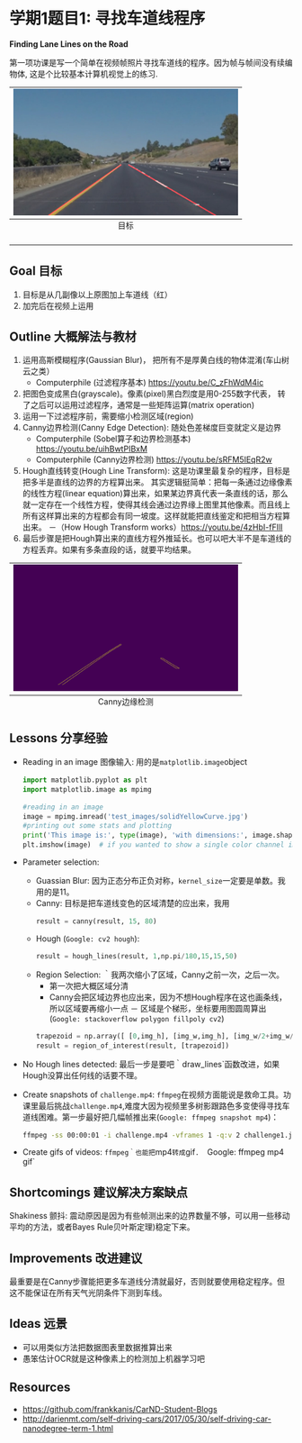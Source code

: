 # **学期1题目1: 寻找车道线程序** 

**Finding Lane Lines on the Road**

第一项功课是写一个简单在视频帧照片寻找车道线的程序。因为帧与帧间没有续编物体,
这是个比较基本计算机视觉上的练习.

<table class="image">
<caption align="bottom">目标</caption>
<tr><td><img src="https://github.com/berthu/CarND-LaneLines-P1/blob/master/test_images/post_hough/solidYellowCurve.jpg?raw=true" width="400"/></td></tr>
</table>

---

## Goal 目标
1. 目标是从几副像以上原图加上车道线（红）
2. 加完后在视频上运用

## Outline 大概解法与教材
1. 运用高斯模糊程序(Gaussian Blur)， 把所有不是厚黄白线的物体混淆(车山树云之类）
	- Computerphile (过滤程序基本) https://youtu.be/C_zFhWdM4ic
2. 把图色变成黑白(grayscale)。像素(pixel)黑白烈度是用0-255数字代表， 转了之后可以运用过滤程序，通常是一些矩阵运算(matrix operation)
3. 运用一下过滤程序前，需要缩小检测区域(region)
4. Canny边界检测(Canny Edge Detection): 随处色差梯度巨变就定义是边界
	- Computerphile (Sobel算子和边界检测基本) https://youtu.be/uihBwtPIBxM
	- Computerphile (Canny边界检测) https://youtu.be/sRFM5IEqR2w
5. Hough直线转变(Hough Line Transform): 这是功课里最复杂的程序，目标是把多半是直线的边界的方程算出来。 其实逻辑挺简单：把每一条通过边缘像素的线性方程(linear equation)算出来，如果某边界真代表一条直线的话，那么就一定存在一个线性方程，使得其线会通过边界缘上图里其他像素。而且线上所有这样算出来的方程都会有同一坡度。这样就能把直线鉴定和把相当方程算出来。
－（How Hough Transform works）https://youtu.be/4zHbI-fFIlI
6. 最后步骤是把Hough算出来的直线方程外推延长。也可以吧大半不是车道线的方程丢弃。如果有多条直段的话，就要平均结果。

<table class="image">
<caption align="bottom">Canny边缘检测</caption>
<tr><td><img src="https://github.com/berthu/CarND-LaneLines-P1/blob/master/test_images/post_canny/challenge7.jpg?raw=true" width="400"/></td></tr>
</table>

## Lessons 分享经验
- Reading in an image 图像输入: 用的是`matplotlib.image`object
	```python
	import matplotlib.pyplot as plt
	import matplotlib.image as mpimg
	```
	```python
	#reading in an image
	image = mpimg.imread('test_images/solidYellowCurve.jpg')
	#printing out some stats and plotting
	print('This image is:', type(image), 'with dimensions:', image.shape)
	plt.imshow(image)  # if you wanted to show a single color channel image called 'gray', for example, call as plt.imshow(gray, cmap='gray')
	```
- Parameter selection: 
	- Guassian Blur: 因为正态分布正负对称，`kernel_size`一定要是单数。我用的是11。
	- Canny: 目标是把车道线变色的区域清楚的应出来，我用
		```python
		result = canny(result, 15, 80)
		```
	- Hough (`Google: cv2 hough`):
		```python
		result = hough_lines(result, 1,np.pi/180,15,15,50)
		```
	- Region Selection: ｀我两次缩小了区域，Canny之前一次，之后一次。
		- 第一次把大概区域分清
		- Canny会把区域边界也应出来，因为不想Hough程序在这也画条线，所以区域要再缩小一点
		－ 区域是个梯形，坐标要用图圆周算出 (`Google: stackoverflow polygon fillpoly cv2`)
		```python
		trapezoid = np.array([ [0,img_h], [img_w,img_h], [img_w/2+img_w/32,round(img_h*0.5,0)], [img_w/2-img_w/32,round(img_h*0.5,0)] ], np.int32)
    	result = region_of_interest(result, [trapezoid])
    	```
- No Hough lines detected: 最后一步是要吧｀draw_lines`函数改进，如果Hough没算出任何线的话要不理。
- Create snapshots of `challenge.mp4`: `ffmpeg`在视频方面能说是救命工具。功课里最后挑战`challenge.mp4`,难度大因为视频里多树影跟路色多变使得寻找车道线困难。第一步最好把几幅帧推出来(`Google: ffmpeg snapshot mp4`)：
	```bash
	ffmpeg -ss 00:00:01 -i challenge.mp4 -vframes 1 -q:v 2 challenge1.jpg
	```

- Create gifs of videos: `ffmpeg｀也能把`mp4`转成`gif`. 
	`Google: ffmpeg mp4 gif`

## Shortcomings 建议解决方案缺点
Shakiness 颤抖: 震动原因是因为有些帧测出来的边界数量不够，可以用一些移动平均的方法，或者Bayes Rule贝叶斯定理)稳定下来。

## Improvements 改进建议
最重要是在Canny步骤能把更多车道线分清就最好，否则就要使用稳定程序。但这不能保证在所有天气光阴条件下测到车线。

## Ideas 远景
- 可以用类似方法把数据图表里数据推算出来
- 愚笨估计OCR就是这种像素上的检测加上机器学习吧

## Resources
- https://github.com/frankkanis/CarND-Student-Blogs
- http://darienmt.com/self-driving-cars/2017/05/30/self-driving-car-nanodegree-term-1.html
